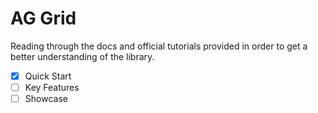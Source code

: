 # AG Grid

Reading through the docs and official tutorials provided in order to get a better understanding of the library.

- [x] Quick Start
- [ ] Key Features
- [ ] Showcase

